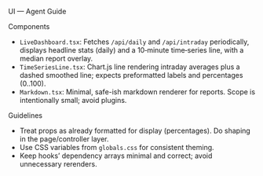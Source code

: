 UI — Agent Guide

Components
- `LiveDashboard.tsx`: Fetches `/api/daily` and `/api/intraday` periodically, displays headline stats (daily) and a 10‑minute time‑series line, with a median report overlay.
- `TimeSeriesLine.tsx`: Chart.js line rendering intraday averages plus a dashed smoothed line; expects preformatted labels and percentages (0..100).
- `Markdown.tsx`: Minimal, safe-ish markdown renderer for reports. Scope is intentionally small; avoid plugins.

Guidelines
- Treat props as already formatted for display (percentages). Do shaping in the page/controller layer.
- Use CSS variables from `globals.css` for consistent theming.
- Keep hooks’ dependency arrays minimal and correct; avoid unnecessary rerenders.
